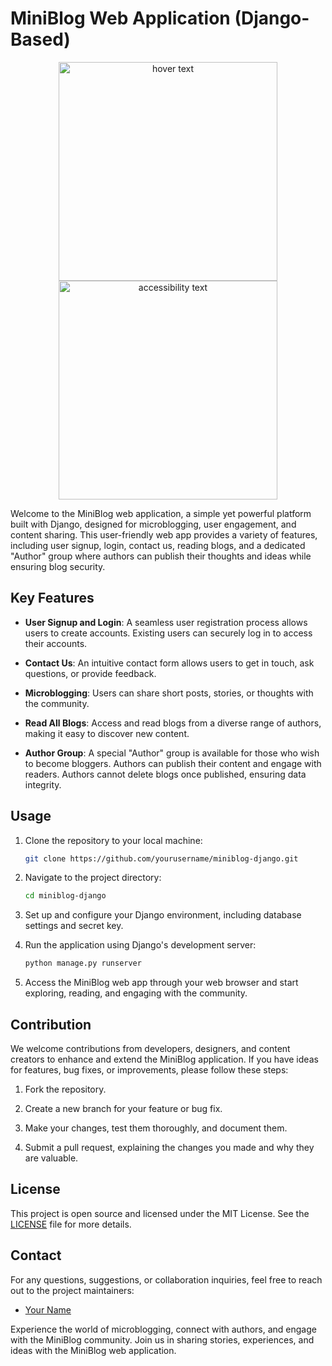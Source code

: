 # MiniBlog Web Application (Django-Based)

<p align="center">
  <img src="https://cdn.business2community.com/wp-content/uploads/2018/02/Blogging-For-Marketing-ENX2.jpg" width="350" title="hover text">
  <img src="https://cdn.business2community.com/wp-content/uploads/2018/02/Blogging-For-Marketing-ENX2.jpg" width="350" alt="accessibility text">
   
Welcome to the MiniBlog web application, a simple yet powerful platform built with Django, designed for microblogging, user engagement, and content sharing. This user-friendly web app provides a variety of features, including user signup, login, contact us, reading blogs, and a dedicated "Author" group where authors can publish their thoughts and ideas while ensuring blog security.

## Key Features

- **User Signup and Login**: A seamless user registration process allows users to create accounts. Existing users can securely log in to access their accounts.

- **Contact Us**: An intuitive contact form allows users to get in touch, ask questions, or provide feedback.

- **Microblogging**: Users can share short posts, stories, or thoughts with the community.

- **Read All Blogs**: Access and read blogs from a diverse range of authors, making it easy to discover new content.

- **Author Group**: A special "Author" group is available for those who wish to become bloggers. Authors can publish their content and engage with readers. Authors cannot delete blogs once published, ensuring data integrity.

## Usage

1. Clone the repository to your local machine:

   ```bash
   git clone https://github.com/yourusername/miniblog-django.git
   ```

2. Navigate to the project directory:

   ```bash
   cd miniblog-django
   ```

3. Set up and configure your Django environment, including database settings and secret key.

4. Run the application using Django's development server:

   ```bash
   python manage.py runserver
   ```

5. Access the MiniBlog web app through your web browser and start exploring, reading, and engaging with the community.

## Contribution

We welcome contributions from developers, designers, and content creators to enhance and extend the MiniBlog application. If you have ideas for features, bug fixes, or improvements, please follow these steps:

1. Fork the repository.

2. Create a new branch for your feature or bug fix.

3. Make your changes, test them thoroughly, and document them.

4. Submit a pull request, explaining the changes you made and why they are valuable.

## License

This project is open source and licensed under the MIT License. See the [LICENSE](LICENSE) file for more details.

## Contact

For any questions, suggestions, or collaboration inquiries, feel free to reach out to the project maintainers:

- [Your Name](https://github.com/yourusername)

Experience the world of microblogging, connect with authors, and engage with the MiniBlog community. Join us in sharing stories, experiences, and ideas with the MiniBlog web application.
